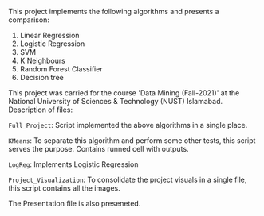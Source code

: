 This project implements the following algorithms and presents a comparison:

1. Linear Regression
2. Logistic Regression
3. SVM
4. K Neighbours
5. Random Forest Classifier
6. Decision tree

This project was carried for the course 'Data Mining (Fall-2021)' at the National University of Sciences & Technology (NUST) Islamabad. Description of files:

`Full_Project`: Script implemented the above algorithms in a single place.

`KMeans`: To separate this algorithm and perform some other tests, this script serves the purpose. Contains runned cell with outputs.

`LogReg`: Implements Logistic Regression

`Project_Visualization`: To consolidate the project visuals in a single file, this script contains all the images.

The Presentation file is also preseneted. 